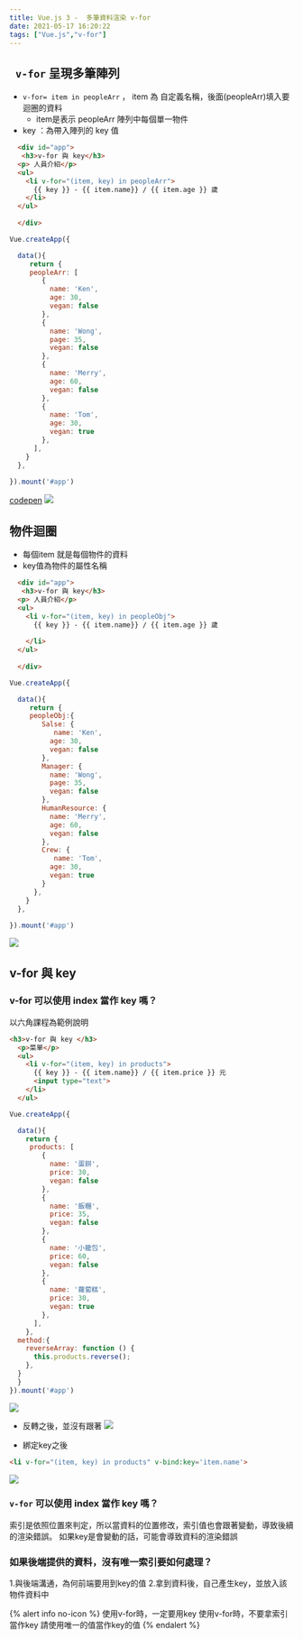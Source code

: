 ```yaml
---
title: Vue.js 3 -  多筆資料渲染 v-for
date: 2021-05-17 16:20:22
tags: ["Vue.js","v-for"] 
---
```


## ` v-for` 呈現多筆陣列
* `v-for= item in peopleArr` ， item 為 自定義名稱，後面(peopleArr)填入要迴圈的資料
  * item是表示 peopleArr 陣列中每個單一物件
* key ：為帶入陣列的 key 值

```html
  <div id="app">
   <h3>v-for 與 key</h3>
  <p> 人員介紹</p>
  <ul>
    <li v-for="(item, key) in peopleArr">
      {{ key }} - {{ item.name}} / {{ item.age }} 歲
    </li>
  </ul>
    
  </div>

```
```javascript
Vue.createApp({

  data(){
     return {
     peopleArr: [
        {
          name: 'Ken',
          age: 30,
          vegan: false
        },
        {
          name: 'Wong',
          page: 35,
          vegan: false
        },
        {
          name: 'Merry',
          age: 60,
          vegan: false
        },
        {
          name: 'Tom',
          age: 30,
          vegan: true
        },
      ],
    }
  },
  
}).mount('#app')
```
[codepen](https://codepen.io/Eva-go/pen/powVYmN)
![](https://i.imgur.com/TebHrmC.png)

## 物件迴圈
* 每個item 就是每個物件的資料
* key值為物件的屬性名稱

```html
  <div id="app">
   <h3>v-for 與 key</h3>
  <p> 人員介紹</p>
  <ul>
    <li v-for="(item, key) in peopleObj">
      {{ key }} - {{ item.name}} / {{ item.age }} 歲
    
    </li>
  </ul>
    
  </div>

```
```javascript
Vue.createApp({

  data(){
     return {
     peopleObj:{
        Salse: {
           name: 'Ken',
          age: 30,
          vegan: false
        },
        Manager: {
          name: 'Wong',
          page: 35,
          vegan: false
        },
        HumanResource: {
          name: 'Merry',
          age: 60,
          vegan: false
        },
        Crew: {
           name: 'Tom',
          age: 30,
          vegan: true
        }
      },
    }
  },
  
}).mount('#app')
```
![](https://i.imgur.com/tzjh6Ah.png)

## v-for 與 key


### v-for 可以使用 index 當作 key 嗎？
以六角課程為範例說明


```html
<h3>v-for 與 key </h3>
  <p>菜單</p>
  <ul>
    <li v-for="(item, key) in products">
      {{ key }} - {{ item.name}} / {{ item.price }} 元
      <input type="text">
    </li>
  </ul>
```
```javascript
Vue.createApp({

  data(){
    return {
     products: [
        {
          name: '蛋餅',
          price: 30,
          vegan: false
        },
        {
          name: '飯糰',
          price: 35,
          vegan: false
        },
        {
          name: '小籠包',
          price: 60,
          vegan: false
        },
        {
          name: '蘿蔔糕',
          price: 30,
          vegan: true
        },
      ],
    },
  method:{
    reverseArray: function () {
      this.products.reverse();
    },
  }
  }
}).mount('#app')
```
![](https://i.imgur.com/GKjdBGd.png)

* 反轉之後，並沒有跟著
![](https://i.imgur.com/ALe8vst.png)

* 綁定key之後
``` html
<li v-for="(item, key) in products" v-bind:key='item.name'>
```

![](https://i.imgur.com/kbtUwy1.png)

### `v-for` 可以使用 index 當作 key 嗎？
索引是依照位置來判定，所以當資料的位置修改，索引值也會跟著變動，導致後續的渲染錯誤。
如果key是會變動的話，可能會導致資料的渲染錯誤

### 如果後端提供的資料，沒有唯一索引要如何處理？
  1.與後端溝通，為何前端要用到key的值
  2.拿到資料後，自己產生key，並放入該物件資料中

{% alert info no-icon %}
使用v-for時，一定要用key 
使用v-for時，不要拿索引當作key
請使用唯一的值當作key的值
{% endalert %}
